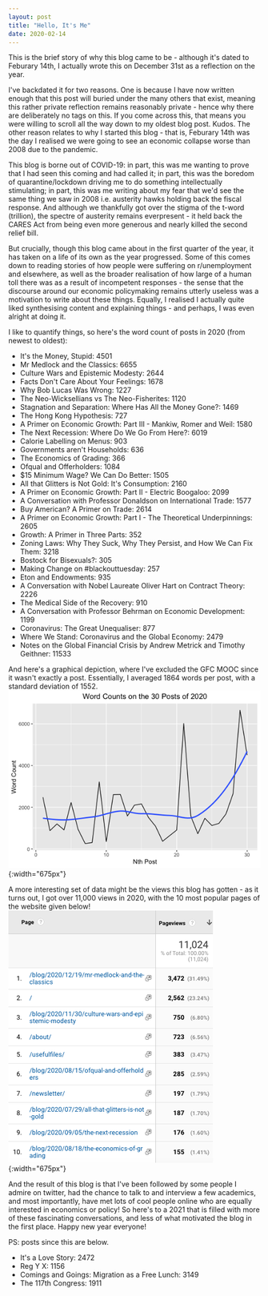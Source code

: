 ```yaml
---
layout: post
title: "Hello, It's Me"
date: 2020-02-14
---
```


This is the brief story of why this blog came to be - although it's dated to Feburary 14th, I actually wrote this on December 31st as a reflection on the year.

I've backdated it for two reasons. One is because I have now written enough that this post will buried under the many others that exist, meaning this rather private reflection remains reasonably private - hence why there are deliberately no tags on this. If you come across this, that means you were willing to scroll all the way down to my oldest blog post. Kudos. The other reason relates to why I started this blog - that is, Feburary 14th was the day I realised we were going to see an economic collapse worse than 2008 due to the pandemic. 

This blog is borne out of COVID-19: in part, this was me wanting to prove that I had seen this coming and had called it; in part, this was the boredom of quarantine/lockdown driving me to do something intellectually stimulating; in part, this was me writing about my fear that we'd see the same thing we saw in 2008 i.e. austerity hawks holding back the fiscal response. And although we thankfully got over the stigma of the t-word (trillion), the spectre of austerity remains everpresent - it held back the CARES Act from being even more generous and nearly killed the second relief bill.

But crucially, though this blog came about in the first quarter of the year, it has taken on a life of its own as the year progressed. Some of this comes down to reading stories of how people were suffering on r/unemployment and elsewhere, as well as the broader realisation of how large of a human toll there was as a result of incompetent responses - the sense that the discourse around our economic policymaking remains utterly useless was a motivation to write about these things. Equally, I realised I actually quite liked synthesising content and explaining things - and perhaps, I was even alright at doing it.

I like to quantify things, so here's the word count of posts in 2020 (from newest to oldest):
- It's the Money, Stupid: 4501
- Mr Medlock and the Classics: 6655
- Culture Wars and Epistemic Modesty: 2644
- Facts Don't Care About Your Feelings: 1678
- Why Bob Lucas Was Wrong: 1227
- The Neo-Wicksellians vs The Neo-Fisherites: 1120
- Stagnation and Separation: Where Has All the Money Gone?: 1469
- The Hong Kong Hypothesis: 727
- A Primer on Economic Growth: Part III - Mankiw, Romer and Weil: 1580
- The Next Recession: Where Do We Go From Here?: 6019
- Calorie Labelling on Menus: 903
- Governments aren't Households: 636
- The Economics of Grading: 366
- Ofqual and Offerholders: 1084
- $15 Minimum Wage? We Can Do Better: 1505
- All that Glitters is Not Gold: It's Consumption: 2160
- A Primer on Economic Growth: Part II - Electric Boogaloo: 2099
- A Conversation with Professor Donaldson on International Trade: 1577
- Buy American? A Primer on Trade: 2614
- A Primer on Economic Growth: Part I - The Theoretical Underpinnings: 2605
- Growth: A Primer in Three Parts: 352
- Zoning Laws: Why They Suck, Why They Persist, and How We Can Fix Them: 3218
- Bostock for Bisexuals?: 305
- Making Change on #blackouttuesday: 257
- Eton and Endowments: 935
- A Conversation with Nobel Laureate Oliver Hart on Contract Theory: 2226
- The Medical Side of the Recovery: 910
- A Conversation with Professor Behrman on Economic Development: 1199
- Coronavirus: The Great Unequaliser: 877
- Where We Stand: Coronavirus and the Global Economy: 2479
- Notes on the Global Financial Crisis by Andrew Metrick and Timothy Geithner: 11533

And here's a graphical depiction, where I've excluded the GFC MOOC since it wasn't exactly a post. Essentially, I averaged 1864 words per post, with a standard deviation of 1552.
![Blog Word Count](/assets/blogcount.png){:width="675px"}

A more interesting set of data might be the views this blog has gotten - as it turns out, I got over 11,000 views in 2020, with the 10 most popular pages of the website given below!
![Blog View Count](/assets/viewcount.png){:width="675px"}

And the result of this blog is that I've been followed by some people I admire on twitter, had the chance to talk to and interview a few academics, and most importantly, have met lots of cool people online who are equally interested in economics or policy! So here's to a 2021 that is filled with more of these fascinating conversations, and less of what motivated the blog in the first place. Happy new year everyone!

PS: posts since this are below.
- It's a Love Story: 2472
- Reg Y X: 1156
- Comings and Goings: Migration as a Free Lunch: 3149
- The 117th Congress: 1911
